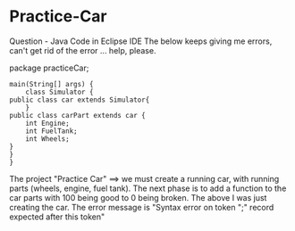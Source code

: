 # Practice-Car
Question - Java Code in Eclipse IDE 
The below keeps giving me errors, can't get rid of the error ... help, please.

package practiceCar;

	main(String[] args) {
		class Simulator {
	public class car extends Simulator{
		}
	public class carPart extends car {
		int Engine;
		int FuelTank;
		int Wheels;
	}
	}
	}
  
  The project "Practice Car" ==> we must create a running car,
  with running parts (wheels, engine, fuel tank). The next phase
  is to add a function to the car parts with 100 being good to
  0 being broken. The above I was just creating the car. The error
  message is "Syntax error on token ";" record expected after this
  token"
